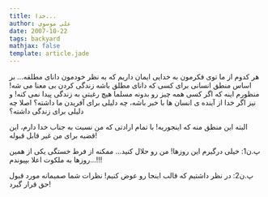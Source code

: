 ```yaml
---
title: خدا...
author: علی موسوی
date: 2007-10-22
tags: backyard
mathjax: false
template: article.jade
---
```


هر کدوم از ما توی فکرمون به خدایی ایمان داریم که به نظر خودمون دانای مطلقه... بر اساس منطق انسانی برای کسی که دانای مطلق باشه زندگی کردن بی معنا می شه! منظورم اینه که اگر کسی همه چیز رو بدونه مسلما هیچ رغبتی به زندگی پیدا نمی کنه! و نیز اگر خدا از آینده ی انسان ها با خبر باشه، چه دلیلی برای آفریدن ما داشته؟ اصلا چه دلیلی برای زندگی داشته؟

البته این منطق منه که اینجوریه! با تمام ارادتی که من نسبت به جناب خدا دارم، این قضیه برای من غیر قابل قبوله!

پ.ن1: خیلی درگیرم این روزها! من رو حلال کنید... ممکنه از فرط خستگی یکی از همین روزها به ملکوت اعلا بپیوندم...!!!

پ.ن2: در نظر داشتیم که قالب اینجا رو عوض کنیم! نظرات شما صمیمانه مورد قبول حق قرار گیرد!
